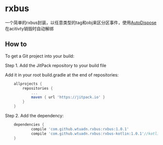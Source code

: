 # rxbus
一个简单的rxbus封装，以任意类型的tag和obj来区分区事件，使用[AutoDispose](https://github.com/uber/AutoDispose)在acitivty销毁时自动解绑

## How to

To get a Git project into your build:

Step 1. Add the JitPack repository to your build file

Add it in your root build.gradle at the end of repositories:
```gradle
	allprojects {
		repositories {
			...
			maven { url 'https://jitpack.io' }
		}
	}
```
Step 2. Add the dependency:
```gradle
	dependencies {
	        compile 'com.github.wtuadn.rxbus:rxbus:1.0.1'
	        compile 'com.github.wtuadn.rxbus:rxbus-kotlin:1.0.1'//kotlin support
	}
```